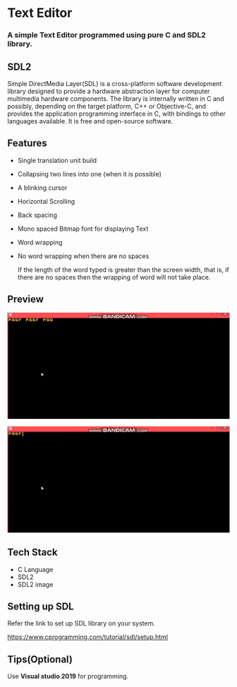 # Text Editor

### A simple Text Editor programmed using pure C and SDL2 library.

## SDL2
Simple DirectMedia Layer(SDL) is a cross-platform software development library designed to provide a hardware abstraction layer for computer multimedia hardware components.
The library is internally written in C and possibly, depending on the target platform, C++ or Objective-C, and provides the application programming interface in C, with bindings to other languages available. It is free and open-source software.

## Features
- Single translation unit build
- Collapsing two lines into one (when it is possible)
- A blinking cursor
- Horizontal Scrolling
- Back spacing
- Mono spaced Bitmap font for displaying Text
- Word wrapping
- No word wrapping when there are no spaces

  If the length of the word typed is greater than the screen width, that is, if there are no spaces then the wrapping of word will not take place.
## Preview
![vid](demo1.gif)

![vid](demo2.gif)
## Tech Stack 
- C Language
- SDL2 
- SDL2 image
## Setting up SDL
Refer the link to set up SDL library on your system.

https://www.cprogramming.com/tutorial/sdl/setup.html
## Tips(Optional)
Use **Visual studio 2019** for programming.
